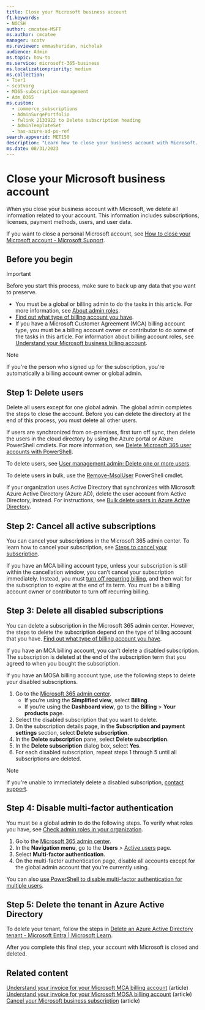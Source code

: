 ```yaml
---
title: Close your Microsoft business account
f1.keywords:
- NOCSH
author: cmcatee-MSFT
ms.author: cmcatee
manager: scotv
ms.reviewer: emmasheridan, nicholak
audience: Admin
ms.topic: how-to
ms.service: microsoft-365-business
ms.localizationpriority: medium
ms.collection:
- Tier1
- scotvorg
- M365-subscription-management
- Adm_O365
ms.custom:
  - commerce_subscriptions
  - AdminSurgePortfolio
  - fwlink 2133922 to Delete subscription heading
  - AdminTemplateSet
  - has-azure-ad-ps-ref
search.appverid: MET150
description: "Learn how to close your business account with Microsoft. All information related to your account is deleted including licenses, users, and user data."
ms.date: 08/31/2023
---
```


# Close your Microsoft business account

When you close your business account with Microsoft, we delete all information related to your account. This information includes subscriptions, licenses, payment methods, users, and user data.

If you want to close a personal Microsoft account, see [How to close your Microsoft account - Microsoft Support](https://support.microsoft.com/account-billing/c1b2d13f-4de6-6e1b-4a31-d9d668849979).

## Before you begin

> [!IMPORTANT]
> Before you start this process, make sure to back up any data that you want to preserve.

- You must be a global or billing admin to do the tasks in this article. For more information, see [About admin roles](../admin/add-users/about-admin-roles.md).
- [Find out what type of billing account you have](manage-billing-accounts.md#view-my-billing-accounts).
- If you have a Microsoft Customer Agreement (MCA) billing account type, you must be a billing account owner or contributor to do some of the tasks in this article. For information about billing account roles, see [Understand your Microsoft business billing account](manage-billing-accounts.md).

> [!NOTE]
> If you're the person who signed up for the subscription, you're automatically a billing account owner or global admin.

## Step 1: Delete users

Delete all users except for one global admin. The global admin completes the steps to close the account. Before you can delete the directory at the end of this process, you must delete all other users.

If users are synchronized from on-premises, first turn off sync, then delete the users in the cloud directory by using the Azure portal or Azure PowerShell cmdlets. For more information, see [Delete Microsoft 365 user accounts with PowerShell](../enterprise/delete-and-restore-user-accounts-with-microsoft-365-powershell.md).

To delete users, see [User management admin: Delete one or more users](../admin/add-users/delete-a-user.md#user-management-admin-delete-one-or-more-users-from-microsoft-365).

To delete users in bulk, use the [Remove-MsolUser](/powershell/module/msonline/remove-msoluser) PowerShell cmdlet.

If your organization uses Active Directory that synchronizes with Microsoft Azure Active Directory (Azure AD), delete the user account from Active Directory, instead. For instructions, see [Bulk delete users in Azure Active Directory](/azure/active-directory/users-groups-roles/users-bulk-delete).

## Step 2: Cancel all active subscriptions

You can cancel your subscriptions in the Microsoft 365 admin center. To learn how to cancel your subscription, see [Steps to cancel your subscription](subscriptions/cancel-your-subscription.md#steps-to-cancel-your-subscription).

If you have an MCA billing account type, unless your subscription is still within the cancellation window, you can’t cancel your subscription immediately. Instead, you must [turn off recurring billing](subscriptions/renew-your-subscription.md), and then wait for the subscription to expire at the end of its term. You must be a billing account owner or contributor to turn off recurring billing.

## Step 3: Delete all disabled subscriptions

You can delete a subscription in the Microsoft 365 admin center. However, the steps to delete the subscription depend on the type of billing account that you have. [Find out what type of billing account you have](manage-billing-accounts.md#view-my-billing-accounts).

If you have an MCA billing account, you can’t delete a disabled subscription. The subscription is deleted at the end of the subscription term that you agreed to when you bought the subscription.

If you have an MOSA billing account type, use the following steps to delete your disabled subscriptions.

1. Go to the <a href="https://go.microsoft.com/fwlink/p/?linkid=2024339" target="_blank">Microsoft 365 admin center</a>.
    - If you’re using the **Simplified view**, select **Billing**.
    - If you’re using the **Dashboard view**, go to the **Billing** > **Your products** page.
2. Select the disabled subscription that you want to delete.
3. On the subscription details page, in the **Subscription and payment settings** section, select **Delete subscription**.
4. In the **Delete subscription** pane, select **Delete subscription**.
5. In the **Delete subscription** dialog box, select **Yes**.
6. For each disabled subscription, repeat steps 1 through 5 until all subscriptions are deleted.

> [!NOTE]
> If you're unable to immediately delete a disabled subscription, [contact support](../admin/get-help-support.md).

## Step 4: Disable multi-factor authentication

You must be a global admin to do the following steps. To verify what roles you have, see [Check admin roles in your organization](../admin/add-users/assign-admin-roles.md#check-admin-roles-in-your-organization).

1. Go to the <a href="https://go.microsoft.com/fwlink/p/?linkid=2024339" target="_blank">Microsoft 365 admin center</a>.
2. In the **Navigation menu**, go to the **Users** > <a href="https://go.microsoft.com/fwlink/p/?linkid=834822" target="_blank">Active users</a> page.
3. Select **Multi-factor authentication**.
4. On the multi-factor authentication page, disable all accounts except for the global admin account that you're currently using.

You can also [use PowerShell to disable multi-factor authentication for multiple users](/azure/active-directory/authentication/howto-mfa-userstates#change-state-using-powershell).

## Step 5: Delete the tenant in Azure Active Directory

To delete your tenant, follow the steps in [Delete an Azure Active Directory tenant - Microsoft Entra | Microsoft Learn](/azure/active-directory/enterprise-users/directory-delete-howto#delete-the-organization).

After you complete this final step, your account with Microsoft is closed and deleted.

## Related content

[Understand your invoice for your Microsoft MCA billing account](billing-and-payments/understand-your-invoice.md) (article)\
[Understand your invoice for your Microsoft MOSA billing account](billing-and-payments/understand-your-invoice2.md) (article)\
[Cancel your Microsoft business subscription](subscriptions/cancel-your-subscription.md) (article)
